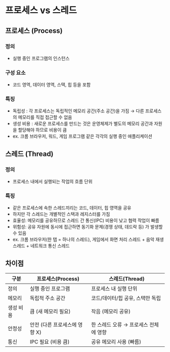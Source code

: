 # 프로세스 vs 스레드

## 프로세스 (Process)

### 정의
- 실행 중인 프로그램의 인스턴스
### 구성 요소
- 코드 영역, 데이터 영역, 스택, 힙 등을 포함
### 특징
- 독립성 : 각 프로세스는 독립적인 메모리 공간(주소 공간)을 가짐 → 다른 프로세스의 메모리를 직접 접근할 수 없음
- 생성 비용 : 새로운 프로세스를 만드는 것은 운영체제가 별도의 메모리 공간과 자원을 할당해야 하므로 비용이 큼
- ex. 크롬 브라우저, 워드, 게임 프로그램 같은 각각의 실행 중인 애플리케이션

## 스레드 (Thread)

### 정의
- 프로세스 내에서 실행되는 작업의 흐름 단위
### 특징
- 같은 프로세스에 속한 스레드끼리는 코드, 데이터, 힙 영역을 공유
- 하지만 각 스레드는 개별적인 스택과 레지스터를 가짐
- 효율성: 메모리를 공유하므로 스레드 간 통신(IPC) 비용이 낮고 협력 작업이 빠름
- 위험성: 공유 자원에 동시에 접근하면 동기화 문제(경쟁 상태, 데드락 등) 가 발생할 수 있음
- ex. 크롬 브라우저(한 탭 = 하나의 스레드), 게임에서 화면 처리 스레드 + 음악 재생 스레드 + 네트워크 통신 스레드

## 차이점

| 구분 | 프로세스(Process) | 스레드(Thread) |
| --- | --- | --- |
| 정의 | 실행 중인 프로그램 | 프로세스 내 실행 단위 |
| 메모리 | 독립적 주소 공간 | 코드/데이터/힙 공유, 스택만 독립 |
| 생성 비용 | 큼 (새 메모리 필요) | 작음 (메모리 공유) |
| 안정성 | 안전 (다른 프로세스에 영향 X) | 한 스레드 오류 → 프로세스 전체에 영향 |
| 통신 | IPC 필요 (비용 큼) | 공유 메모리 사용 (빠름) |